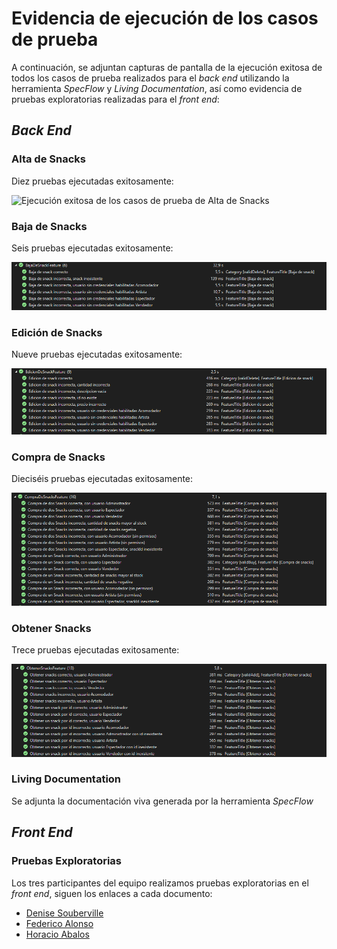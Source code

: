 # Evidencia de ejecución de los casos de prueba

A continuación, se adjuntan capturas de pantalla de la ejecución exitosa de todos los casos de prueba realizados para el _back end_ utilizando la herramienta _SpecFlow_ y _Living Documentation_, así como evidencia de pruebas exploratorias realizadas para el _front end_:

## _Back End_

### Alta de Snacks

Diez pruebas ejecutadas exitosamente:

![Ejecución exitosa de los casos de prueba de Alta de Snacks](../assets/assets/AltaGreenStatus.png)

### Baja de Snacks

Seis pruebas ejecutadas exitosamente:

![Ejecución exitosa de los casos de prueba de Baja de Snacks](../assets/BajaGreenStatus.png)

### Edición de Snacks

Nueve pruebas ejecutadas exitosamente:

![Ejecución exitosa de los casos de prueba de Edición de Snacks](../assets/EdicionGreenStatus.png)

### Compra de Snacks

Dieciséis pruebas ejecutadas exitosamente:

![Ejecución exitosa de los casos de prueba de Compra de Snacks](../assets/CompraGreenSatus.png)

### Obtener Snacks

Trece pruebas ejecutadas exitosamente:

![Ejecución exitosa de los casos de prueba de Obtener Snacks](../assets/ObtenerGreenStatus.png)

### Living Documentation

Se adjunta la documentación viva generada por la herramienta _SpecFlow_

## _Front End_

### Pruebas Exploratorias

Los tres participantes del equipo realizamos pruebas exploratorias en el _front end_, siguen los enlaces a cada documento:

- [Denise Souberville](../Evidencia%20ejecucion%20de%20las%20pruebas/PruebasExploratoriasFrontend/Pruebas%20exploratorias%20FrontEnd%20Denise%20Souberville.pdf)
- [Federico Alonso](../Evidencia%20ejecucion%20de%20las%20pruebas/PruebasExploratoriasFrontend/Pruebas%20exploratorias%20FrontEnd%20Federico%20Alonso.pdf)
- [Horacio Abalos](../Evidencia%20ejecucion%20de%20las%20pruebas/PruebasExploratoriasFrontend/Pruebas%20exploratorias%20FrontEnd%20Horcio%20%C3%81balospdf.pdf)
